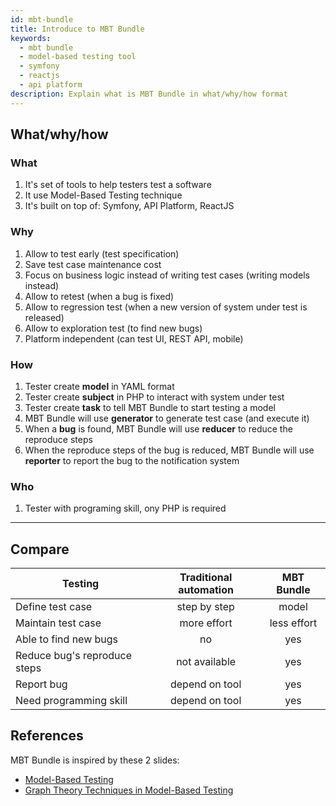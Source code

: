 ```yaml
---
id: mbt-bundle
title: Introduce to MBT Bundle
keywords:
  - mbt bundle
  - model-based testing tool
  - symfony
  - reactjs
  - api platform
description: Explain what is MBT Bundle in what/why/how format
---
```


## What/why/how

### What

1. It's set of tools to help testers test a software
2. It use Model-Based Testing technique
3. It's built on top of: Symfony, API Platform, ReactJS

### Why

1. Allow to test early (test specification)
2. Save test case maintenance cost
3. Focus on business logic instead of writing test cases (writing models instead)
4. Allow to retest (when a bug is fixed)
5. Allow to regression test (when a new version of system under test is released)
6. Allow to exploration test (to find new bugs)
7. Platform independent (can test UI, REST API, mobile)

### How

1. Tester create **model** in YAML format
2. Tester create **subject** in PHP to interact with system under test
3. Tester create **task** to tell MBT Bundle to start testing a model
4. MBT Bundle will use **generator** to generate test case (and execute it)
5. When a **bug** is found, MBT Bundle will use **reducer** to reduce the reproduce steps
6. When the reproduce steps of the bug is reduced, MBT Bundle will use **reporter** to report the bug to the notification system

### Who

1. Tester with programing skill, ony PHP is required

---

## Compare

| Testing                      | Traditional automation | MBT Bundle  |
| ---------------------------- | :--------------------: | :---------: |
| Define test case             | step by step           | model       |
| Maintain test case           | more effort            | less effort |
| Able to find new bugs        | no                     | yes         |
| Reduce bug's reproduce steps | not available          | yes         |
| Report bug                   | depend on tool         | yes         |
| Need programming skill       | depend on tool         | yes         |

## References

MBT Bundle is inspired by these 2 slides:
- [Model-Based Testing](http://testoptimal.com/ref/starwest-2006-mbt-tutorial.pdf)
- [Graph Theory Techniques in Model-Based Testing](http://testoptimal.com/ref/GraphTheory%20Techniques%20In%20Model-Based%20Testing.pdf)
